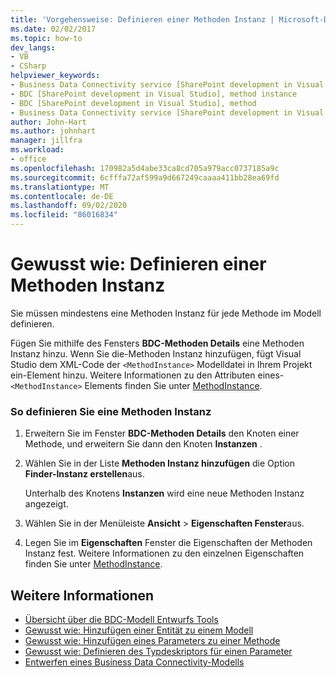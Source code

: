 ```yaml
---
title: 'Vorgehensweise: Definieren einer Methoden Instanz | Microsoft-Dokumentation'
ms.date: 02/02/2017
ms.topic: how-to
dev_langs:
- VB
- CSharp
helpviewer_keywords:
- Business Data Connectivity service [SharePoint development in Visual Studio], method instance
- BDC [SharePoint development in Visual Studio], method instance
- BDC [SharePoint development in Visual Studio], method
- Business Data Connectivity service [SharePoint development in Visual Studio], method
author: John-Hart
ms.author: johnhart
manager: jillfra
ms.workload:
- office
ms.openlocfilehash: 170982a5d4abe33ca8cd705a979acc0737185a9c
ms.sourcegitcommit: 6cfffa72af599a9d667249caaaa411bb28ea69fd
ms.translationtype: MT
ms.contentlocale: de-DE
ms.lasthandoff: 09/02/2020
ms.locfileid: "86016834"
---
```

# <a name="how-to-define-a-method-instance"></a>Gewusst wie: Definieren einer Methoden Instanz
  Sie müssen mindestens eine Methoden Instanz für jede Methode im Modell definieren.

 Fügen Sie mithilfe des Fensters **BDC-Methoden Details** eine Methoden Instanz hinzu. Wenn Sie die-Methoden Instanz hinzufügen, fügt Visual Studio dem XML-Code der `<MethodInstance>` Modelldatei in Ihrem Projekt ein-Element hinzu. Weitere Informationen zu den Attributen eines- `<MethodInstance>` Elements finden Sie unter [MethodInstance](/previous-versions/office/developer/sharepoint-2010/ee556838(v=office.14)).

### <a name="to-define-a-method-instance"></a>So definieren Sie eine Methoden Instanz

1. Erweitern Sie im Fenster **BDC-Methoden Details** den Knoten einer Methode, und erweitern Sie dann den Knoten **Instanzen** .

2. Wählen Sie in der Liste **Methoden Instanz hinzufügen** die Option **Finder-Instanz erstellen**aus.

     Unterhalb des Knotens **Instanzen** wird eine neue Methoden Instanz angezeigt.

3. Wählen Sie in der Menüleiste **Ansicht**  >  **Eigenschaften Fenster**aus.

4. Legen Sie im **Eigenschaften** Fenster die Eigenschaften der Methoden Instanz fest. Weitere Informationen zu den einzelnen Eigenschaften finden Sie unter [MethodInstance](/previous-versions/office/developer/sharepoint-2010/ee556838(v=office.14)).

## <a name="see-also"></a>Weitere Informationen
- [Übersicht über die BDC-Modell Entwurfs Tools](../sharepoint/bdc-model-design-tools-overview.md)
- [Gewusst wie: Hinzufügen einer Entität zu einem Modell](../sharepoint/how-to-add-an-entity-to-a-model.md)
- [Gewusst wie: Hinzufügen eines Parameters zu einer Methode](../sharepoint/how-to-add-a-parameter-to-a-method.md)
- [Gewusst wie: Definieren des Typdeskriptors für einen Parameter](../sharepoint/how-to-define-the-type-descriptor-of-a-parameter.md)
- [Entwerfen eines Business Data Connectivity-Modells](../sharepoint/designing-a-business-data-connectivity-model.md)
